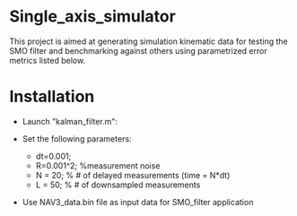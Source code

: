 # Single_axis_simulator

This project is aimed at generating simulation kinematic data for testing the SMO filter and benchmarking against others using parametrized error metrics listed below.

# Installation

- Launch "kalman_filter.m":
- Set the following parameters:
  - dt=0.001;
  - R=0.001^2; %measurement noise
  - N = 20; % # of delayed measurements (time = N*dt)
  - L = 50; % # of downsampled measurements

- Use NAV3_data.bin file as input data for SMO_filter application
